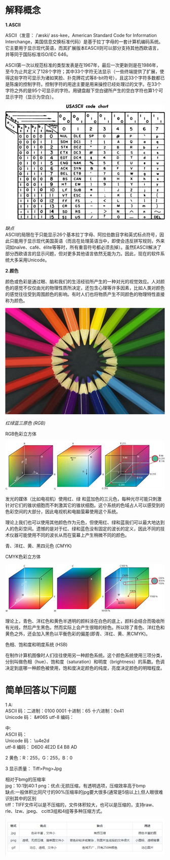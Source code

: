# 解释概念  
**1.ASCII**  

ASCII（发音： /ˈæski/ ass-kee，American Standard Code for Information Interchange，美国信息交换标准代码）是基于拉丁字母的一套计算机编码系统。它主要用于显示现代英语，而其扩展版本EASCII则可以部分支持其他西欧语言，并等同于国际标准ISO/IEC 646。

ASCII第一次以规范标准的类型发表是在1967年，最后一次更新则是在1986年，至今为止共定义了128个字符；其中33个字符无法显示（一些终端提供了扩展，使得这些字符可显示为诸如笑脸、扑克牌花式等8-bit符号），且这33个字符多数都已是陈废的控制字符。控制字符的用途主要是用来操控已经处理过的文字。在33个字符之外的是95个可显示的字符。用键盘敲下空白键所产生的空白字符也算1个可显示字符（显示为空白）。 

![](hw04-1.png)

*缺点*  
ASCII的局限在于只能显示26个基本拉丁字母、阿拉伯数目字和英式标点符号，因此只能用于显示现代美国英语（而且在处理英语当中，即使会违反拼写规则，外来词如naïve、café、élite等等时，所有重音符号都必须去掉）。虽然EASCII解决了部分西欧语言的显示问题，但对更多其他语言依然无能为力。因此，现在的软件系统大多采用Unicode。  

**2.颜色**  

颜色或色彩是通过眼、脑和我们的生活经验所产生的一种对光的视觉效应。人对颜色的感觉不仅仅由光的物理性质所决定，还包含心理等许多因素，比如人类对颜色的感觉往往受到周围颜色的影响。有时人们也将物质产生不同颜色的物理特性直接称为颜色。 

![](hw04-1.jpg)

*红绿蓝三原色 (RGB)*  


RGB色彩立方体  

![](hw04-2.jpg)

发光的媒体（比如电视机）使用红、绿 和蓝加色的三元色，每种光尽可能只刺激针对它们的锥状细胞而不刺激其它的锥状细胞。这个系统的色域占人可以感受到的色彩空间的大部分，因此电视机和电脑萤幕使用这个系统。

理论上我们也可以使用其他颜色作为元色，但使用红、绿和蓝我们可以最大地达到人的色彩空间。遗憾的是对于红、绿和蓝色没有固定的波长的定义，因此不同的技术仪器可能使用不同的波长从而在萤幕上产生稍微不同的颜色。

青、洋红、黄、黑四元色 (CMYK)

CMYK色彩立方体  

![](hw04-3.jpg)

理论上，青色、洋红色和黄色半透明的颜料涂在白色的底上，颜料会结合而吸收所有光线，然后产生黑色。然而实际上会产生很暗的棕色。所以除了青色、洋红色和黄色之外，还会加入黑色以平衡色彩的偏差(即青、洋红、黄、黑CMYK)。

色相、饱和度和明度系统 (HSB)

在制作计算机图像时人们往往使用另一种颜色系统。这个颜色系统使用三项分类，分别叫做色相（hue）、饱和度（saturation）和明度（brightness）的系数。色调决定到底哪一种颜色被使用，饱和度决定颜色的纯度，亮度决定颜色的明暗程度。    



# 简单回答以下问题

1  A:  
ASCII 码：二进制：0100 0001	十进制：65	十六进制：0x41  
Unicode 码：  &#065
utf-8 编码： 

 中:  
ASCII 码：     
Unicode 码：  \u4e2d  
utf-8 编码： D6D0 4E2D E4 B8 AD  

2 黄色：R：255，G：255，B：0

3 显示质量： Tiff>Png>Jpg  

相对于bmg的压缩率  
jpg：10:1到40:1
png：优点:无损压缩，有透明选项，压缩效率高于bmp  
缺点:一般体积比同尺寸的90%压缩率的jpg要大很多(通常是5倍以上),但人眼很难识别其中的区别   
tiff：TIFF文件可以是不压缩的，文件体积较大，也可以是压缩的，支持raw、rle、lzw、jpeg、 ccitt3组和4组等多种压缩方式。

![](hw04-4.jpg)